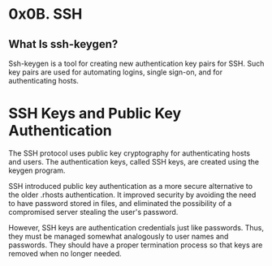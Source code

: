 <h1>0x0B. SSH</h1>
<h2>What Is ssh-keygen?</h2>
<p>Ssh-keygen is a tool for creating new authentication key pairs for SSH. Such key pairs are used for automating logins, single sign-on, and for authenticating hosts.</p>

<h1>SSH Keys and Public Key Authentication</h1>
<p>The SSH protocol uses public key cryptography for authenticating hosts and users. The authentication keys, called SSH keys, are created using the keygen program.

SSH introduced public key authentication as a more secure alternative to the older .rhosts authentication. It improved security by avoiding the need to have password stored in files, and eliminated the possibility of a compromised server stealing the user's password.

However, SSH keys are authentication credentials just like passwords. Thus, they must be managed somewhat analogously to user names and passwords. They should have a proper termination process so that keys are removed when no longer needed.</p>